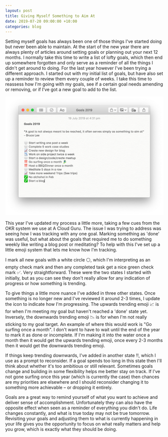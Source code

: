 ```yaml
---
layout: post
title: Giving Myself Something to Aim At
date: 2019-07-20 09:00:00 +10:00
categories: blog
---
```


Setting myself goals has always been one of those things I've started doing but never been able to maintain. At the start of the new year there are always plenty of articles around setting goals or planning out your next 12 months. I normally take this time to write a list of lofty goals, which then end up somewhere forgotten and only serve as a reminder of all the things I didn't get around to doing.
For the last year however I've been trying a different approach. I started out with my initial list of goals, but have also set up a reminder to review them every couple of weeks. I take this time to reassess how I'm going with my goals, see if a certain goal needs amending or removing, or if I've got a new goal to add to the list.

![Screenshot](/images/goals-screenshot.png)

This year I've updated my process a little more, taking a few cues from the OKR system we use at A Cloud Guru. The issue I was trying to address was seeing how I was tracking with any one goal. Marking something as 'done' was useful, but what about the goals that required me to do something weekly like writing a blog post or meditating? To help with this I've set up a little emoji system that lets me know how I'm tracking.

I mark all new goals with a white circle ⚪️, which I'm interpreting as an empty check mark and then any completed task get a nice green check mark ✅. Very straightforward. These were the two states I started with initially, but as you can see they don't really allow for any indication of progress or how something is trending.

To give things a little more nuance I've added in three other states. Once something is no longer new and I've reviewed it around 2-3 times, I update the icon to indicate how I'm progressing. The upwards trending emoji 📈 is for when I'm meeting my goal but haven't reached a 'done' state yet. Inversely, the downwards trending emoji 📉 is for when I'm not really sticking to my goal target. An example of where this would work is "Go surfing once a month". I don't want to have to wait until the end of the year to mark it as done or incomplete. If I'm making it into the water once a month then it would get the upwards trending emoji, once every 2-3 months then it would get the downwards trending emoji.

If things keep trending downwards, I've added in another state ‼️, which I use as a prompt to reconsider. If a goal spends too long in this state then I'll think about whether it's too ambitious or still relevant. Sometimes goals change and building in some flexibility helps me better stay on track. If I've not gone surfing once this year (which is currently the case) then chances are my priorities are elsewhere and I should reconsider changing it to something more achievable – or dropping it entirely.

Goals are a great way to remind yourself of what you want to achieve and deliver sense of accomplishment. Unfortunately they can also have the opposite effect when seen as a reminder of everything you didn't do. Life changes constantly, and what is true today may not be true tomorrow. Revisiting your goals and adjusting them to what is currently happening in your life gives you the opportunity to focus on what really matters and help you grow, which is exactly what they should be doing.
